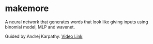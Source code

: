 # makemore

A neural network that generates words that look like giving inputs using binomial model, MLP and wavenet.

Guided by Andrej Karpathy: [Video Link](https://youtu.be/PaCmpygFfXo?si=PZASDuNS_C1EYBam)
